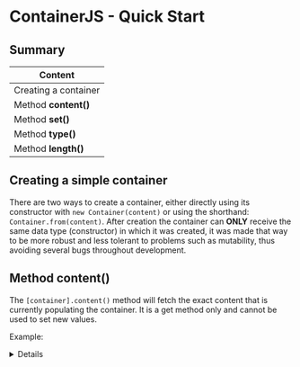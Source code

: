 # ContainerJS - Quick Start
## Summary

| Content |
| ------- |
| Creating a container |
| Method **content()** |
| Method **set()** |
| Method **type()** |
| Method **length()** |

## Creating a simple container
There are two ways to create a container, either directly using its constructor with `new Container(content)` or using the shorthand: `Container.from(content)`. After creation the container can **ONLY** receive the same data type (constructor) in which it was created, it was made that way to be more robust and less tolerant to problems such as mutability, thus avoiding several bugs throughout development.

## Method content()
The `[container].content()` method will fetch the exact content that is currently populating the container. It is a get method only and cannot be used to set new values.

Example:

<details>

```js
const MyContainer = Container.from([1, 2, 3]);
MyContainer.content(); //Will return an Array [1, 2, 3]
```

</details>